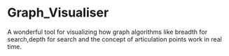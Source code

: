 # Graph_Visualiser
A wonderful tool for visualizing how graph algorithms like breadth for search,depth for search and the concept of articulation points work in real time.
